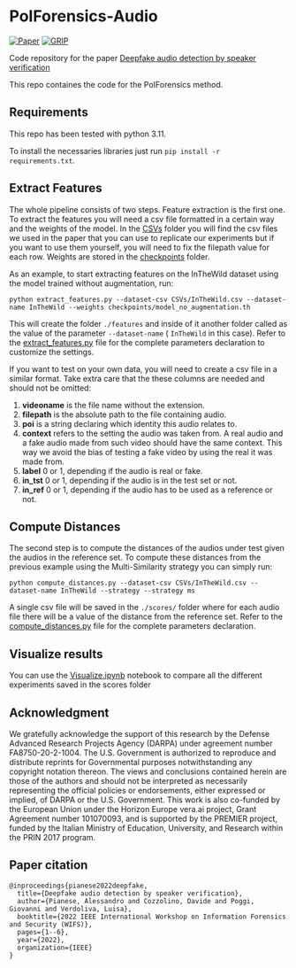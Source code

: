 
# PoIForensics-Audio

[![Paper](https://img.shields.io/badge/-Paper-B31B1B.svg?style=for-the-badge)](https://doi.org/10.1109/WIFS55849.2022.9975428)
[![GRIP](https://img.shields.io/badge/-GRIP-0888ef.svg?style=for-the-badge)](https://www.grip.unina.it)

Code repository for the paper [Deepfake audio detection by speaker verification](https://doi.org/10.1109/WIFS55849.2022.9975428)

This repo containes the code for the PoIForensics method.

## Requirements
This repo has been tested with python 3.11. 

To install the necessaries libraries just run ```pip install -r requirements.txt```.

## Extract Features

The whole pipeline consists of two steps. Feature extraction is the first one. To extract the features you will need a csv file formatted in a certain way and the weights of the model. In the [CSVs](./CSVs/) folder you will find the csv files we used in the paper that you can use to replicate our experiments but if you want to use them yourself, you will need to fix the filepath value for each row. Weights are stored in the [checkpoints](./checkpoints/) folder.

As an example, to start extracting features on the InTheWild dataset using the model trained without augmentation, run:

```python extract_features.py --dataset-csv CSVs/InTheWild.csv --dataset-name InTheWild --weights checkpoints/model_no_augmentation.th```

This will create the folder ```./features``` and inside of it another folder called as the value of the parameter ```--dataset-name``` ( ```InTheWild``` in this case). Refer to the [extract_features.py](extract_features.py) file for the complete parameters declaration to customize the settings.

If you want to test on your own data, you will need to create a csv file in a similar format. Take extra care that the these columns are needed and should not be omitted:
1. **videoname** is the file name without the extension.
2. **filepath** is the absolute path to the file containing audio.
3. **poi** is a string declaring which identity this audio relates to.
4. **context** refers to the setting the audio was taken from. A real audio and a fake audio made from such video should have the same context. This way we avoid the bias of testing a fake video by using the real it was made from.
5. **label** 0 or 1, depending if the audio is real or fake.
6. **in_tst** 0 or 1, depending if the audio is in the test set or not.
7. **in_ref** 0 or 1, depending if the audio has to be used as a reference or not.

## Compute Distances

The second step is to compute the distances of the audios under test given the audios in the reference set. To compute these distances from the previous example using the Multi-Similarity strategy you can simply run:

```python compute_distances.py --dataset-csv CSVs/InTheWild.csv --dataset-name InTheWild --strategy --strategy ms```

A single csv file will be saved in the ```./scores/``` folder where for each audio file there will be a value of the distance from the reference set. Refer to the [compute_distances.py](compute_distances.py) file for the complete parameters declaration.

## Visualize results

You can use the [Visualize.ipynb](Visualize.ipynb) notebook to compare all the different experiments saved in the scores folder

## Acknowledgment

We gratefully acknowledge the support of this research by the Defense Advanced Research Projects Agency (DARPA) under agreement number FA8750-20-2-1004. The U.S. Government is authorized to reproduce and distribute reprints for Governmental purposes notwithstanding any copyright notation thereon. The views and conclusions contained herein are those of the authors and should not be interpreted as necessarily representing the official policies or endorsements, either expressed or implied, of DARPA or the U.S. Government. This work is also co-funded by the European Union under the Horizon Europe vera.ai project, Grant Agreement number 101070093, and is supported by the PREMIER project, funded by the Italian Ministry of Education, University, and Research within the PRIN 2017 program.

## Paper citation

```
@inproceedings{pianese2022deepfake,
  title={Deepfake audio detection by speaker verification},
  author={Pianese, Alessandro and Cozzolino, Davide and Poggi, Giovanni and Verdoliva, Luisa},
  booktitle={2022 IEEE International Workshop on Information Forensics and Security (WIFS)},
  pages={1--6},
  year={2022},
  organization={IEEE}
}
```

